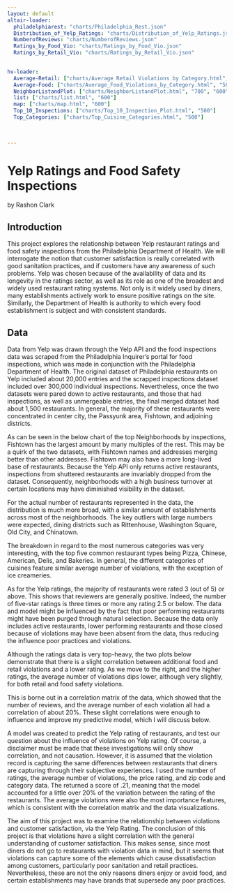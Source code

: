 ```yaml
---
layout: default
altair-loader:
  philadelphiarest: "charts/Philadelphia_Rest.json"
  Distribution_of_Yelp_Ratings: "charts/Distribution_of_Yelp_Ratings.json"
  NumberofReviews: "charts/NumberofReviews.json"
  Ratings_by_Food_Vio: "charts/Ratings_by_Food_Vio.json"
  Ratings_by_Retail_Vio: "charts/Ratings_by_Retail_Vio.json"

  
hv-loader:
  Average-Retail: ["charts/Average Retail Violations by Category.html", "500"]
  Average-Food: ["charts/Average_Food_Violations_by_Category.html", "500"]
  NeighborListandPlot: ["charts/NeighborListandPlot.html", "700", "600"]
  list: ["charts/list.html", "600"]
  map: ["charts/map.html", "600"]
  Top_10_Inspections: ["charts/Top_10_Inspection_Plot.html", "500"]
  Top_Categories: ["charts/Top_Cuisine_Categories.html", "500"]

  
  
---
```


# Yelp Ratings and Food Safety Inspections

by Rashon Clark


## Introduction
This project explores the relationship between Yelp restaurant ratings and food safety inspections from the Philadelphia Department of Health. We will interrogate the notion that customer satisfaction is really correlated with good sanitation practices, and if customers have any awareness of such problems. Yelp was chosen because of the availability of data and its longevity in the ratings sector, as well as its role as one of the broadest and widely used restaurant rating systems. Not only is it widely used by diners, many establishments actively work to ensure positive ratings on the site. Similarly, the Department of Health is authority to which every food establishment is subject and with consistent standards.

## Data
Data from Yelp was drawn through the Yelp API and the food inspections data was scraped from the Philadelphia Inquirer’s portal for food inspections, which was made in conjunction with the Philadelphia Department of Health. The original dataset of Philadelphia restaurants on Yelp included about 20,000 entries and the scrapped inspections dataset included over 300,000 individual inspections. Nevertheless, once the two datasets were pared down to active restaurants, and those that had inspections, as well as unmergeable entries, the final merged dataset had about 1,500 restaurants. In general, the majority of these restaurants were concentrated in center city, the Passyunk area, Fishtown, and adjoining districts.

<div id="philadelphiarest"></div>

As can be seen in the below chart of the top Neighborhoods by inspections, Fishtown has the largest amount by many multiples of the rest. This may be a quirk of the two datasets, with Fishtown names and addresses merging better than other addresses. Fishtown may also have a more long-lived base of restaurants. Because the Yelp API only returns active restaurants, inspections from shuttered restaurants are invariably dropped from the dataset. Consequently, neighborhoods with a high business turnover at certain locations may have diminished visibility in the dataset.

<div id="Top_10_Inspections"></div>
 
For the actual number of restaurants represented in the data, the distribution is much more broad, with a similar amount of establishments across most of the neighborhoods. The key outliers with large numbers were expected, dining districts such as Rittenhouse, Washington Square, Old City, and Chinatown.

<div id="list"></div>

<div id="map"></div>

The breakdown in regard to the most numerous categories was very interesting, with the top five common restaurant types being Pizza, Chinese, American, Delis, and Bakeries. In general, the different categories of cuisines feature similar average number of violations, with the exception of ice creameries.

<div id="Top_Categories"></div>

<div id="Average-Retail"></div>

<div id="Average-Food"></div>


As for the Yelp ratings, the majority of restaurants were rated 3 (out of 5) or above. This shows that reviewers are generally positive. Indeed, the number of five-star ratings is three times or more any rating 2.5 or below. The data and model might be influenced by the fact that poor performing restaurants might have been purged through natural selection. Because the data only includes active restaurants, lower performing restaurants and those closed because of violations may have been absent from the data, thus reducing the influence poor practices and violations.

<div id="Distribution_of_Yelp_Ratings"></div>

<div id="NumberofReviews"></div>

Although the ratings data is very top-heavy, the two plots below demonstrate that there is a slight correlation between additional food and retail violations and a lower rating. As we move to the right, and the higher ratings, the average number of violations dips lower, although very slightly, for both retail and food safety violations. 

<div id="Ratings_by_Food_Vio"></div>
<div id="Ratings_by_Retail_Vio"></div>

This is borne out in a correlation matrix of the data, which showed that the number of reviews, and the average number of each violation all had a correlation of about 20%. These slight correlations were enough to influence and improve my predictive model, which I will discuss below.

A model was created to predict the Yelp rating of restaurants, and test our question about the influence of violations on Yelp rating. Of course, a disclaimer must be made that these investigations will only show correlation, and not causation. However, it is assumed that the violation record is capturing the same differences between restaurants that diners are capturing through their subjective experiences. I used the number of ratings, the average number of violations, the price rating, and zip code and category data. The returned a score of .21, meaning that the model accounted for a little over 20% of the variation between the rating of the restaurants. The average violations were also the most importance features, which is consistent with the correlation matrix and the data visualizations. 

The aim of this project was to examine the relationship between violations and customer satisfaction, via the Yelp Rating. The conclusion of this project is that violations have a slight correlation with the general understanding of customer satisfaction. This makes sense, since most diners do not go to restaurants with violation data in mind, but it seems that violations can capture some of the elements which cause dissatisfaction among customers, particularly poor sanitation and retail practices. Nevertheless, these are not the only reasons diners enjoy or avoid food, and certain establishments may have brands that supersede any poor practices.

